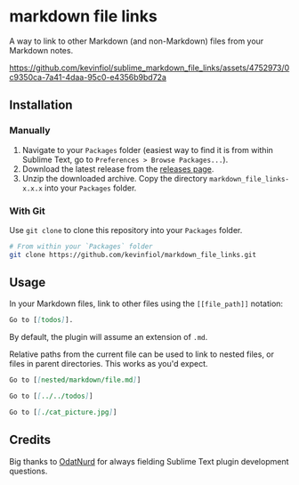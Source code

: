 # markdown file links

A way to link to other Markdown (and non-Markdown) files from your Markdown notes.

https://github.com/kevinfiol/sublime_markdown_file_links/assets/4752973/0c9350ca-7a41-4daa-95c0-e4356b9bd72a

## Installation

### Manually

1. Navigate to your `Packages` folder (easiest way to find it is from within Sublime Text, go to `Preferences > Browse Packages...`).
2. Download the latest release from the [releases page](https://github.com/kevinfiol/markdown_file_links/releases).
3. Unzip the downloaded archive. Copy the directory `markdown_file_links-x.x.x` into your `Packages` folder.

### With Git

Use `git clone` to clone this repository into your `Packages` folder.

```bash
# From within your `Packages` folder
git clone https://github.com/kevinfiol/markdown_file_links.git
```

## Usage

In your Markdown files, link to other files using the `[[file_path]]` notation:
```md
Go to [[todos]].
```
By default, the plugin will assume an extension of `.md`.

Relative paths from the current file can be used to link to nested files, or files in parent directories. This works as you'd expect.

```md
Go to [[nested/markdown/file.md]]

Go to [[../../todos]]

Go to [[./cat_picture.jpg]]
```

## Credits

Big thanks to [OdatNurd](https://github.com/OdatNurd) for always fielding Sublime Text plugin development questions.
